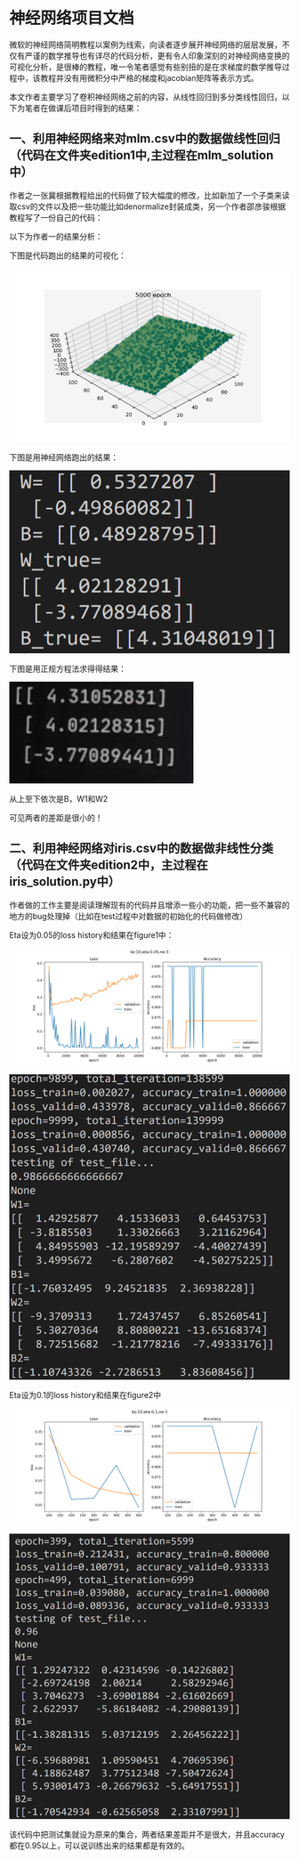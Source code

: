# 神经网络项目文档

​		微软的神经网络简明教程以案例为线索，向读者逐步展开神经网络的层层发展，不仅有严谨的数学推导也有详尽的代码分析，更有令人印象深刻的对神经网络变换的可视化分析，是很棒的教程，唯一令笔者感觉有些别扭的是在求梯度的数学推导过程中，该教程并没有用微积分中严格的梯度和jacobian矩阵等表示方式。

​		本文作者主要学习了卷积神经网络之前的内容，从线性回归到多分类线性回归，以下为笔者在做课后项目时得到的结果：

## 一、利用神经网络来对mlm.csv中的数据做线性回归（代码在文件夹edition1中,主过程在mlm_solution中）

作者之一张冀根据教程给出的代码做了较大幅度的修改，比如新加了一个子类来读取csv的文件以及把一些功能比如denormalize封装成类，另一个作者邵彦骏根据教程写了一份自己的代码：

以下为作者一的结果分析：

下图是代码跑出的结果的可视化：

![Figure_1.png](Edition1/Figure_1.png)

下图是用神经网络跑出的结果：

![mlm_answer.png](Dataset/mlm_answer.png)

​下图是用正规方程法求得得结果：

![mlm_answer2.png](Dataset/mlm_answer2.png)	

从上至下依次是B，W1和W2

可见两者的差距是很小的！

## 二、利用神经网络对iris.csv中的数据做非线性分类（代码在文件夹edition2中，主过程在iris_solution.py中）

作者做的工作主要是阅读理解现有的代码并且增添一些小的功能，把一些不兼容的地方的bug处理掉（比如在test过程中对数据的初始化的代码做修改）

Eta设为0.05的loss history和结果在figure1中：

![Figure_1.png](Dataset/Figure_1.png)

![answer_with%20_figure_1.png](Dataset/answer_with%20_figure_1.png)

Eta设为0.1的loss history和结果在figure2中

![Figure_2.png](Dataset/Figure_2.png)

![answer_with%20_figure_2.png](Dataset/answer_with%20_figure_2.png)

该代码中把测试集就设为原来的集合，两者结果差距并不是很大，并且accuracy都在0.95以上，可以说训练出来的结果都是有效的。
